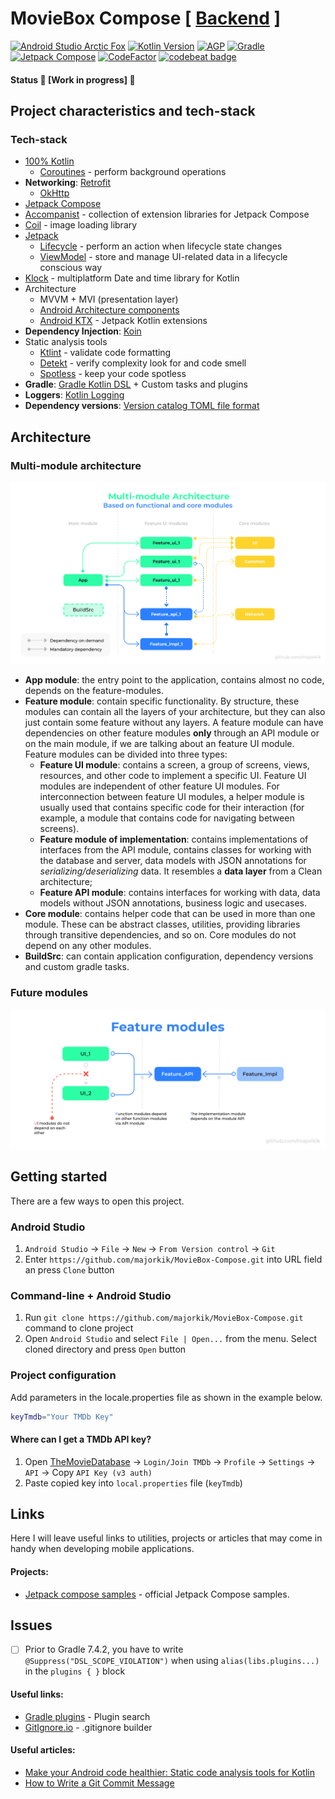 # MovieBox Compose [ [Backend](https://github.com/majorkik/moviebox-backend) ]

[![Android Studio Arctic Fox](https://img.shields.io/badge/AS%20Dolphin-Canary%209-9cf)](https://developer.android.com/studio/preview) [![Kotlin Version](https://img.shields.io/badge/Kotlin-1.6.10-brightgreen)](https://kotlinlang.org)  [![AGP](https://img.shields.io/badge/AGP-7.1.2-blue)](https://developer.android.com/studio/releases/gradle-plugin)  [![Gradle](https://img.shields.io/badge/Gradle-7.4.2-blue)](https://gradle.org)  [![Jetpack Compose](https://img.shields.io/badge/Jetpack%20Compose-1.2.0--alpha06-blueviolet)](https://developer.android.com/jetpack/androidx/releases/compose) [![CodeFactor](https://www.codefactor.io/repository/github/majorkik/moviebox-compose/badge)](https://www.codefactor.io/repository/github/majorkik/moviebox-compose) [![codebeat badge](https://codebeat.co/badges/80853a65-81dc-46c1-8b63-7f4ee5c72bab)](https://codebeat.co/a/rodion/projects/github-com-majorkik-moviebox_compose-master)

#### Status 🚧 [Work in progress] 🚧

## Project characteristics and tech-stack

### Tech-stack

- [100% Kotlin](https://kotlinlang.org/)
  + [Coroutines](https://kotlinlang.org/docs/reference/coroutines-overview.html) - perform
  background operations
- **Networking**: [Retrofit](https://square.github.io/retrofit/)
  + [OkHttp](https://github.com/square/okhttp)
- [Jetpack Compose](https://developer.android.com/jetpack/compose)
- [Accompanist](https://github.com/chrisbanes/accompanist) - collection of extension libraries for
  Jetpack Compose
- [Coil](https://github.com/coil-kt/coil) - image loading library
- [Jetpack](https://developer.android.com/jetpack/)
    - [Lifecycle](https://developer.android.com/topic/libraries/architecture/lifecycle) - perform an
      action when lifecycle state changes
    - [ViewModel](https://developer.android.com/topic/libraries/architecture/viewmodel) - store and
      manage UI-related data in a lifecycle conscious way
- [Klock](https://github.com/korlibs/klock) - multiplatform Date and time library for Kotlin
- Architecture
    - MVVM + MVI (presentation layer)
    - [Android Architecture components](https://developer.android.com/topic/libraries/architecture)
    - [Android KTX](https://developer.android.com/kotlin/ktx) - Jetpack Kotlin extensions
- **Dependency Injection**: [Koin](https://github.com/InsertKoinIO/koin)
- Static analysis tools
    - [Ktlint](https://github.com/pinterest/ktlint) - validate code formatting
    - [Detekt](https://github.com/arturbosch/detekt#with-gradle) - verify complexity look for and
      code smell
    - [Spotless](https://github.com/diffplug/spotless) - keep your code spotless
- **Gradle**: [Gradle Kotlin DSL](https://docs.gradle.org/current/userguide/kotlin_dsl.html) +
  Custom tasks and plugins
- **Loggers**: [Kotlin Logging](https://github.com/MicroUtils/kotlin-logging)
- **Dependency versions**: [Version catalog TOML file format](https://docs.gradle.org/current/userguide/platforms.html)

## Architecture

### Multi-module architecture

![Multi-module architecture](docs/image/multimodule-arch-future-core-modules.svg?raw=true)

- **App module**: the entry point to the application, contains almost no code, depends on the
  feature-modules.
- **Feature module**: contain specific functionality. By structure, these modules can contain all
  the layers of your architecture, but they can also just contain some feature without any layers. A
  feature module can have dependencies on other feature modules **only** through an API module or on
  the main module, if we are talking about an feature UI module. Feature modules can be divided into
  three types:
    - **Feature UI module**: contains a screen, a group of screens, views, resources, and other code
      to implement a specific UI. Feature UI modules are independent of other feature UI modules.
      For interconnection between feature UI modules, a helper module is usually used that contains
      specific code for their interaction (for example, a module that contains code for navigating
      between screens).
    - **Feature module of implementation**: contains implementations of interfaces from the API
      module, contains classes for working with the database and server, data models with JSON
      annotations for *serializing/deserializing* data. It resembles a **data layer** from a Clean
      architecture;
    - **Feature API module**: contains interfaces for working with data, data models without JSON
      annotations, business logic and usecases.
- **Core module**: contains helper code that can be used in more than one module. These can be
  abstract classes, utilities, providing libraries through transitive dependencies, and so on. Core
  modules do not depend on any other modules.
- **BuildSrc**: can contain application configuration, dependency versions and custom gradle tasks.

### Future modules

![Future modules](docs/image/future-modules.svg?raw=true)

## Getting started

There are a few ways to open this project.

### Android Studio

1. `Android Studio` -> `File` -> `New` -> `From Version control` -> `Git`
2. Enter `https://github.com/majorkik/MovieBox-Compose.git` into URL field an press `Clone` button

### Command-line + Android Studio

1. Run `git clone https://github.com/majorkik/MovieBox-Compose.git` command to clone project
2. Open `Android Studio` and select `File | Open...` from the menu. Select cloned directory and
   press `Open` button

### Project configuration

Add parameters in the locale.properties file as shown in the example below.

```bash
keyTmdb="Your TMDb Key"
```

#### Where can I get a TMDb API key?

1. Open [TheMovieDatabase](https://www.themoviedb.org/) -> `Login/Join TMDb` -> `Profile`
   -> `Settings` -> `API` -> Copy `API Key (v3 auth)`
2. Paste copied key into `local.properties` file (`keyTmdb`)

## Links

Here I will leave useful links to utilities, projects or articles that may come in handy when
developing mobile applications.

#### Projects:

- [Jetpack compose samples](https://github.com/android/compose-samples) - official Jetpack Compose
  samples.

## Issues

- [ ] Prior to Gradle 7.4.2, you have to write `@Suppress("DSL_SCOPE_VIOLATION")` when using `alias(libs.plugins...)` in the `plugins { }` block

#### Useful links:

- [Gradle plugins](https://plugins.gradle.org/plugin/com.diffplug.spotless) - Plugin search
- [GitIgnore.io](https://www.toptal.com/developers/gitignore) - .gitignore builder

#### Useful articles:

- [Make your Android code healthier: Static code analysis tools for Kotlin](https://www.rockandnull.com/static-code-analysis-android/)
- [How to Write a Git Commit Message](https://chris.beams.io/posts/git-commit/)

